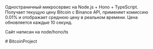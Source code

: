 Одностраничный микросервис на Node.js + Hono + TypeScript.
Получает текущую цену Bitcoin с Binance API, применяет комиссию 0.01% и отображает среднюю цену в реальном времени.
Цена обновляется каждые 10 секунд.

Сайт написан на node/hono/ts 

#   B i t c o i n P r o j e c t  
 